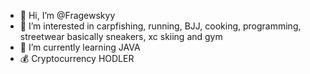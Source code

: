 - 👋 Hi, I’m @Fragewskyy
- 👀 I’m interested in carpfishing, running,
BJJ, cooking, programming, streetwear
basically sneakers, xc skiing and gym
- 🌱 I’m currently learning JAVA
- 💰 Cryptocurrency HODLER
